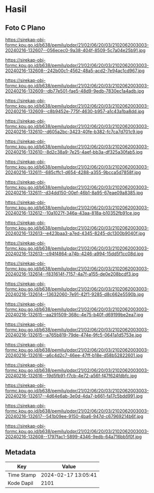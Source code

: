 # Hasil

## Foto C Plano

https://sirekap-obj-formc.kpu.go.id/b638/pemilu/pdpr/21/02/06/20/03/2102062003003-20240216-132607--056ecec0-9a38-404f-8509-5c7a04e25b91.jpg

https://sirekap-obj-formc.kpu.go.id/b638/pemilu/pdpr/21/02/06/20/03/2102062003003-20240216-132608--242b00c1-4562-48a5-acd2-7e94ac1cd967.jpg

https://sirekap-obj-formc.kpu.go.id/b638/pemilu/pdpr/21/02/06/20/03/2102062003003-20240216-132609--db77e501-fae5-48d9-9edb-7830ec1a4adb.jpg

https://sirekap-obj-formc.kpu.go.id/b638/pemilu/pdpr/21/02/06/20/03/2102062003003-20240216-132609--c8b9452e-775f-4630-b957-a1c43a1ba8dd.jpg

https://sirekap-obj-formc.kpu.go.id/b638/pemilu/pdpr/21/02/06/20/03/2102062003003-20240216-132610--d605a2bc-3423-40fe-b382-fc7ca7d701c9.jpg

https://sirekap-obj-formc.kpu.go.id/b638/pemilu/pdpr/21/02/06/20/03/2102062003003-20240216-132610--8d2c38a9-7e25-4aef-bb3a-df325a30fab5.jpg

https://sirekap-obj-formc.kpu.go.id/b638/pemilu/pdpr/21/02/06/20/03/2102062003003-20240216-132611--685cffc1-d654-4288-a355-9bcca5d7858f.jpg

https://sirekap-obj-formc.kpu.go.id/b638/pemilu/pdpr/21/02/06/20/03/2102062003003-20240216-132611--d34dd150-00ef-46b1-8a95-67eae09a8385.jpg

https://sirekap-obj-formc.kpu.go.id/b638/pemilu/pdpr/21/02/06/20/03/2102062003003-20240216-132612--10a1027f-346a-43aa-818a-b10352fb91ce.jpg

https://sirekap-obj-formc.kpu.go.id/b638/pemilu/pdpr/21/02/06/20/03/2102062003003-20240216-132613--e423baa3-a7ed-4345-8245-dc1300b9040f.jpg

https://sirekap-obj-formc.kpu.go.id/b638/pemilu/pdpr/21/02/06/20/03/2102062003003-20240216-132613--c94f4864-a74b-4246-a994-15dd5f1cc08d.jpg

https://sirekap-obj-formc.kpu.go.id/b638/pemilu/pdpr/21/02/06/20/03/2102062003003-20240216-132614--f831614f-7157-4a7f-a155-de0e208bcdf3.jpg

https://sirekap-obj-formc.kpu.go.id/b638/pemilu/pdpr/21/02/06/20/03/2102062003003-20240216-132614--13632060-7e91-42f1-9285-d8c662e5590b.jpg

https://sirekap-obj-formc.kpu.go.id/b638/pemilu/pdpr/21/02/06/20/03/2102062003003-20240216-132615--aa291509-368c-4e75-b40f-d69199be2ea7.jpg

https://sirekap-obj-formc.kpu.go.id/b638/pemilu/pdpr/21/02/06/20/03/2102062003003-20240216-132615--a765b819-79de-474e-9fc5-0641a1d5753e.jpg

https://sirekap-obj-formc.kpu.go.id/b638/pemilu/pdpr/21/02/06/20/03/2102062003003-20240216-132616--a6c4d2c7-46ee-47ff-b18e-d58b52822601.jpg

https://sirekap-obj-formc.kpu.go.id/b638/pemilu/pdpr/21/02/06/20/03/2102062003003-20240216-132616--19d5fb91-f7cb-4e72-a56f-f47f624fdbfc.jpg

https://sirekap-obj-formc.kpu.go.id/b638/pemilu/pdpr/21/02/06/20/03/2102062003003-20240216-132617--4d64e6ab-3e0d-4da7-b661-fa17c5bdd991.jpg

https://sirekap-obj-formc.kpu.go.id/b638/pemilu/pdpr/21/02/06/20/03/2102062003003-20240216-132617--541b09ee-9150-4ba6-947d-c67969214b6f.jpg

https://sirekap-obj-formc.kpu.go.id/b638/pemilu/pdpr/21/02/06/20/03/2102062003003-20240216-132608--1797fac1-5899-4346-9edb-64a716bb5f0f.jpg


## Metadata

| Key        | Value               |
| ---------- | ------------------- |
| Time Stamp | 2024-02-17 13:05:41 |
| Kode Dapil | 2101                |



